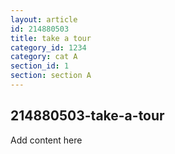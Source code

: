 ```yaml
---
layout: article
id: 214880503
title: take a tour
category_id: 1234
category: cat A
section_id: 1
section: section A
---
```


## 214880503-take-a-tour

Add content here
